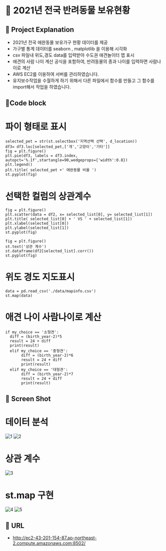# 🐶 2021년 전국 반려동물 보유현황 

## 📌 Project Explanation
* 2021년 전국 애완동물 보유가구 현황 데이터를 제공
* 가구별 통계 데이터를 seaborn , matplotlib 을 이용해 시각화
* csv 파일내 위도,경도 data를 입력받아 수도권 애견놀이터 맵 표시
* 애견의 사람 나이 계산 공식을 포함하여, 반려동물의 종과 나이를 입력하면 사람나이로 계산
* AWS EC2를 이용하여 서버를 관리하였습니다.
* 유지보수작업을 수월하게 하기 위해서 다른 파일에서 함수를 만들고 그 함수를 import해서 작업을 하였습니다.


## 📌Code block

# 파이 형태로 표시
```
selected_pet = str(st.selectbox('지역선택 선택', d_location))
df3= df3.loc[selected_pet,['개','고양이','기타']]
fig = plt.figure()
plt.pie(df3, labels = df3.index, autopct='%.1f',startangle=90,wedgeprops={'width':0.8})
plt.legend()
plt.title( selected_pet +' 애완동물 비율 ')
st.pyplot(fig)
```

# 선택한 컬럼의 상관계수
```
fig = plt.figure()
plt.scatter(data = df2, x= selected_list[0], y= selected_list[1])
plt.title( selected_list[0] + ' VS ' + selected_list[1])
plt.xlabel(selected_list[0])
plt.ylabel(selected_list[1])
st.pyplot(fig)

fig = plt.figure()
st.text('상관 계수')
st.dataframe(df2[selected_list].corr())
st.pyplot(fig)
```

# 위도 경도 지도표시
```
data = pd.read_csv('./data/mapinfo.csv')
st.map(data)
```

# 애견 나이 사람나이로 계산
```
if my_choice == '소형견':
  diff = (birth_year-2)*5
  result = 24 + diff
  print(result)
  elif my_choice == '중형견':
       diff = (birth_year-2)*6
       result = 24 + diff
       print(result)
  elif my_choice == '대형견':
       diff = (birth_year-2)*7
       result = 24 + diff
       print(result)
```

## 📌 Screen Shot
# 데이터 분석 
![1](https://github.com/notfound404yhkim/Pet_Ownership_status/assets/151480575/e216425f-0a84-44ce-82d7-85e4f9abcc3e)
![2](https://github.com/notfound404yhkim/Pet_Ownership_status/assets/151480575/364899f4-0785-4b6d-9677-5ac6c0f42d9d)
# 상관 계수 
![3](https://github.com/notfound404yhkim/Pet_Ownership_status/assets/151480575/42c1b47d-4ab3-4efa-b031-480ebfcf5f2c)
# st.map 구현
![4](https://github.com/notfound404yhkim/Pet_Ownership_status/assets/151480575/c86a3039-0286-4f0d-99d9-1b3bff1342ea)
![5](https://github.com/notfound404yhkim/Pet_Ownership_status/assets/151480575/dae2b812-eb46-4276-a197-c92362365ed4)

## 📌 URL
  - http://ec2-43-201-154-87.ap-northeast-2.compute.amazonaws.com:8502/
